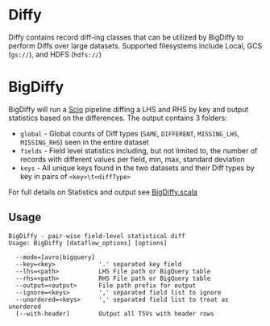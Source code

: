 Diffy
=======

Diffy contains record diff-ing classes that can be utilized by BigDiffy to perform Diffs over large datasets. Supported filesystems include Local, GCS (`gs://`), and HDFS (`hdfs://`)

# BigDiffy

BigDiffy will run a [Scio](https://github.com/spotify/scio) pipeline diffing a LHS and RHS by key
 and output statistics based on the differences. The output contains 3 folders:

 * `global` - Global counts of Diff types (`SAME`, `DIFFERENT`, `MISSING_LHS`, `MISSING_RHS`) seen in the entire dataset
 * `fields` - Field level statistics including, but not limited to, the number of records with different values per field, min, max, standard deviation 
 * `keys` - All unique keys found in the two datasets and their Diff types by key in pairs of `<key>\t<diffType>`

For full details on Statistics and output see [BigDiffy.scala](https://github.com/spotify/ratatool/blob/master/ratatool-diffy/src/main/scala/com/spotify/ratatool/diffy/BigDiffy.scala)


## Usage

```
BigDiffy - pair-wise field-level statistical diff
Usage: BigDiffy [dataflow_options] [options]

  --mode=[avro|bigquery]
  --key=<key>            '.' separated key field
  --lhs=<path>           LHS File path or BigQuery table
  --rhs=<path>           RHS File path or BigQuery table
  --output=<output>      File path prefix for output
  --ignore=<keys>        ',' separated field list to ignore
  --unordered=<keys>     ',' separated field list to treat as unordered
  [--with-header]        Output all TSVs with header rows
```
